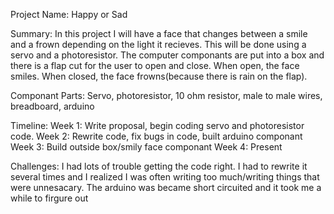 Project Name: 
Happy or Sad

Summary:
In this project I will have a face that changes between a smile and a frown depending on the light it recieves. This will be done using a servo and a photoresistor. The computer componants are put into a box and there is a flap cut for the user to open and close. When open, the face smiles. When closed, the face frowns(because there is rain on the flap). 

Componant Parts:
Servo, photoresistor, 10 ohm resistor, male to male wires, breadboard, arduino

Timeline:
Week 1: Write proposal, begin coding servo and photoresistor code.
Week 2: Rewrite code, fix bugs in code, built arduino componant 
Week 3: Build outside box/smily face componant 
Week 4: Present 

Challenges:
I had lots of trouble getting the code right. I had to rewrite it several times and I realized I was often writing too much/writing things that were unnesacary. The arduino was became short circuited and it took me a while to firgure out 
